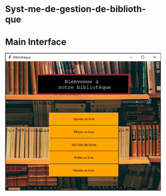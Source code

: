 # Syst-me-de-gestion-de-biblioth-que

<h1>Main Interface</h1> 
<img  src="https://github.com/AmaniAkremi/Syst-me-de-gestion-de-biblioth-que/blob/b9ff0545324e728309ef5f179f88846830a37915/main%20interface.PNG">
